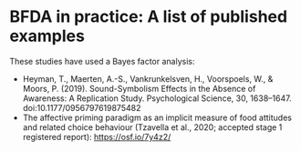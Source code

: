 # BFDA in practice: A list of published examples

These studies have used a Bayes factor analysis:

- Heyman, T., Maerten, A.-S., Vankrunkelsven, H., Voorspoels, W., & Moors, P. (2019). Sound-Symbolism Effects in the Absence of Awareness: A Replication Study. Psychological Science, 30, 1638–1647. doi:10.1177/0956797619875482
- The affective priming paradigm as an implicit measure of food attitudes and related choice behaviour (Tzavella et al., 2020; accepted stage 1 registered report): https://osf.io/7y4z2/